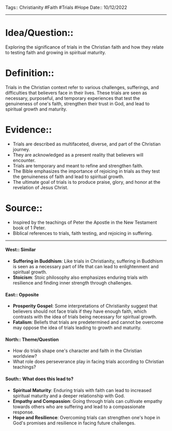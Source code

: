 Tags:: Christianity #Faith #Trials #Hope
Date:: 10/12/2022
___
# Idea/Question::
Exploring the significance of trials in the Christian faith and how they relate to testing faith and growing in spiritual maturity.

# Definition::
Trials in the Christian context refer to various challenges, sufferings, and difficulties that believers face in their lives. These trials are seen as necessary, purposeful, and temporary experiences that test the genuineness of one's faith, strengthen their trust in God, and lead to spiritual growth and maturity.

# Evidence::
- Trials are described as multifaceted, diverse, and part of the Christian journey.
- They are acknowledged as a present reality that believers will encounter.
- Trials are temporary and meant to refine and strengthen faith.
- The Bible emphasizes the importance of rejoicing in trials as they test the genuineness of faith and lead to spiritual growth.
- The ultimate goal of trials is to produce praise, glory, and honor at the revelation of Jesus Christ.

# Source::
- Inspired by the teachings of Peter the Apostle in the New Testament book of 1 Peter.
- Biblical references to trials, faith testing, and rejoicing in suffering.

___
#### West:: Similar
- **Suffering in Buddhism**: Like trials in Christianity, suffering in Buddhism is seen as a necessary part of life that can lead to enlightenment and spiritual growth.
- **Stoicism**: Stoic philosophy also emphasizes enduring trials with resilience and finding inner strength through challenges.

#### East:: Opposite
- **Prosperity Gospel**: Some interpretations of Christianity suggest that believers should not face trials if they have enough faith, which contrasts with the idea of trials being necessary for spiritual growth.
- **Fatalism**: Beliefs that trials are predetermined and cannot be overcome may oppose the idea of trials leading to growth and maturity.

#### North:: Theme/Question
- How do trials shape one's character and faith in the Christian worldview?
- What role does perseverance play in facing trials according to Christian teachings?

#### South:: What does this lead to?
- **Spiritual Maturity**: Enduring trials with faith can lead to increased spiritual maturity and a deeper relationship with God.
- **Empathy and Compassion**: Going through trials can cultivate empathy towards others who are suffering and lead to a compassionate response.
- **Hope and Resilience**: Overcoming trials can strengthen one's hope in God's promises and resilience in facing future challenges.